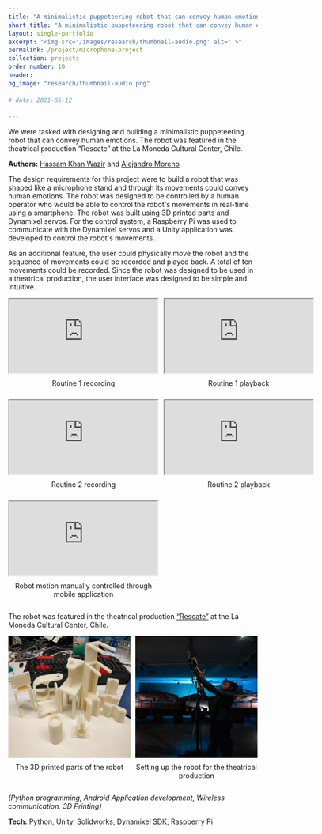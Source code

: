```yaml
---
title: "A minimalistic puppeteering robot that can convey human emotions"
short_title: "A minimalistic puppeteering robot that can convey human emotions"
layout: single-portfolio
excerpt: "<img src='/images/research/thumbnail-audio.png' alt=''>"
permalink: /project/microphone-project
collection: projects
order_number: 10
header: 
og_image: "research/thumbnail-audio.png"

# date: 2021-05-12

---
```


<style>
.video-grid {
  display: grid;
  grid-template-columns: repeat(2, 1fr);
  gap: 10px; /* Increased gap to accommodate caption spacing */
}

.video-item, .image-item {
  display: flex;
  flex-direction: column;
  align-items: center;
}

.video-item .video-wrapper, .image-item .image-wrapper {
  position: relative;
  width: 100%;
  padding-bottom: 100%; /* 16:9 aspect ratio */
  height: 0;
}

.video-item .video-wrapper iframe, .image-item .image-wrapper img {
  position: absolute;
  top: 0;
  left: 0;
  width: 100%;
  height: 100%;
}

.caption {
  margin-top: 10px;
  text-align: center;
  font-size: 14px;
}
</style>

We were tasked with designing and building a minimalistic puppeteering robot that can convey human emotions. The robot was featured in the theatrical production “Rescate” at the La Moneda Cultural Center, Chile.

**Authors:** [Hassam Khan Wazir](https://scholar.google.com/citations?user=hBetThYAAAAJ&hl=en&oi=ao) and [Alejandro Moreno](https://filmfreeway.com/AlejandroMorenoJashes)

The design requirements for this project were to build a robot that was shaped like a microphone stand and through its movements could convey human emotions. The robot was designed to be controlled by a human operator who would be able to control the robot's movements in real-time using a smartphone. The robot was built using 3D printed parts and Dynamixel servos. For the control system, a Raspberry Pi was used to communicate with the Dynamixel servos and a Unity application was developed to control the robot's movements.



As an additional feature, the user could physically move the robot and the sequence of movements could be recorded and played back. A total of ten movements could be recorded. Since the robot was designed to be used in a theatrical production, the user interface was designed to be simple and intuitive.

<div class="video-grid">
  <div class="video-item">
    <iframe
      src="https://www.youtube.com/embed/f8IKgpQYCJo"
      frameborder="1"
      allow="autoplay; encrypted-media"
      allowfullscreen
    ></iframe>
    <p class="caption">Routine 1 recording</p>
  </div>
  <div class="video-item">
    <iframe
      src="https://www.youtube.com/embed/jI74hmK2QfA"
      frameborder="1"
      allow="autoplay; encrypted-media"
      allowfullscreen
    ></iframe>
    <p class="caption">Routine 1 playback</p>
  </div>
  <div class="video-item">
    <iframe
      src="https://www.youtube.com/embed/ERH4O4kLVSY"
      frameborder="1"
      allow="autoplay; encrypted-media"
      allowfullscreen
    ></iframe>
    <p class="caption">Routine 2 recording</p>
  </div>
  <div class="video-item">
    <iframe
      src="https://www.youtube.com/embed/7A9xyBd_F3o"
      frameborder="1"
      allow="autoplay; encrypted-media"
      allowfullscreen
    ></iframe>
    <p class="caption">Routine 2 playback</p>
  </div>
    <div class="video-item">
    <iframe
      src="https://www.youtube.com/embed/JJ2nTnc2ofA"
      frameborder="1"
      allow="autoplay; encrypted-media"
      allowfullscreen
    ></iframe>
    <p class="caption">Robot motion manually controlled through mobile application</p>
  </div>
</div>

The robot was featured in the theatrical production [“Rescate”](https://www.cclm.cl/actividades/rescate/) at the La Moneda Cultural Center, Chile.

<div class="video-grid">
  <div class="image-item">
    <div class="image-wrapper">
      <img
        src="/files/images/projects/speaker-project/project-parts.jpg"
        alt="The 3D printed parts of the robot."
      />
    </div>
    <p class="caption">The 3D printed parts of the robot</p>
  </div>
  <div class="image-item">
    <div class="image-wrapper">
      <img
        src="/files/images/projects/speaker-project/setting-up.jpg"
        alt="Setting up the robot for the theatrical production."
      />
    </div>
    <p class="caption">Setting up the robot for the theatrical production</p>
  </div>
</div>

<!-- ![image](/files/images/projects/speaker-project/setting-up.jpg) -->

*(Python programming, Android Application development, Wireless communication, 3D Printing)*

**Tech:** Python, Unity, Solidworks, Dynamixel SDK, Raspberry Pi